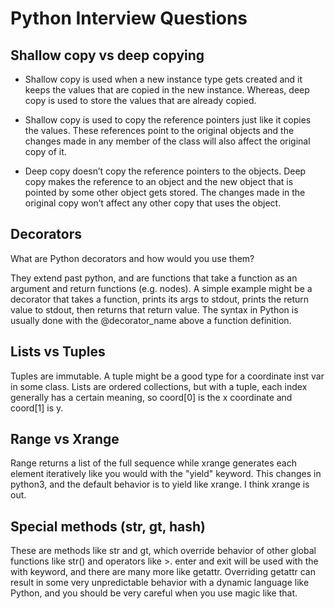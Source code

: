 # Python Interview Questions

## Shallow copy vs deep copying

-   Shallow copy is used when a new instance type gets created and it keeps the values that are copied in the new instance. Whereas, deep copy is used to store the values that are already copied.   

-   Shallow copy is used to copy the reference pointers just like it copies the values. These references point to the original objects and the changes made in any member of the class will also affect the original copy of it.
- Deep copy doesn’t copy the reference pointers to the objects. Deep copy makes the reference to an object and the new object that is pointed by some other object gets stored. The changes made in the original copy won’t affect any other copy that uses the object.   

## Decorators
What are Python decorators and how would you use them?  

They extend past python, and are functions that take a function as an argument and return functions (e.g.  nodes). A simple example might be a decorator that takes a function, prints its args to stdout, prints the return value to stdout, then returns that return value. The syntax in Python is usually done with the @decorator_name above a function definition.  


## Lists vs Tuples
Tuples are immutable. A tuple might be a good type for a coordinate inst var in some class. Lists are ordered collections, but with a tuple, each index generally has a certain meaning, so coord[0] is the x coordinate and coord[1] is y.


## Range vs Xrange
Range returns a list of the full sequence while xrange generates each element iteratively like you would with the "yield" keyword. This changes in python3, and the default behavior is to yield like xrange. I think xrange is out.


## Special methods (str, gt, hash)

These are methods like str and gt, which override behavior of other global functions like str() and operators like >. enter and exit will be used with the with keyword, and there are many more like getattr. Overriding getattr can result in some very unpredictable behavior with a dynamic language like Python, and you should be very careful when you use magic like that.

